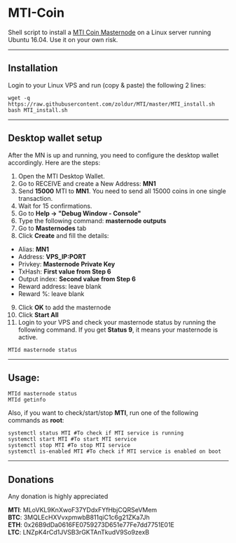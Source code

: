 # MTI-Coin
Shell script to install a [MTI Coin Masternode](http://mticoin.io/) on a Linux server running Ubuntu 16.04. Use it on your own risk.
***

## Installation
Login to your Linux VPS and run (copy & paste) the following 2 lines:
```
wget -q https://raw.githubusercontent.com/zoldur/MTI/master/MTI_install.sh  
bash MTI_install.sh
```
***

## Desktop wallet setup  

After the MN is up and running, you need to configure the desktop wallet accordingly. Here are the steps:  
1. Open the MTI Desktop Wallet.  
2. Go to RECEIVE and create a New Address: **MN1**  
3. Send **15000** MTI to **MN1**. You need to send all 15000 coins in one single transaction.
4. Wait for 15 confirmations.  
5. Go to **Help -> "Debug Window - Console"**  
6. Type the following command: **masternode outputs**  
7. Go to **Masternodes** tab  
8. Click **Create** and fill the details:  
* Alias: **MN1**  
* Address: **VPS_IP:PORT**  
* Privkey: **Masternode Private Key**  
* TxHash: **First value from Step 6**  
* Output index:  **Second value from Step 6**  
* Reward address: leave blank  
* Reward %: leave blank  
9. Click **OK** to add the masternode  
10. Click **Start All**
11. Login to your VPS and check your masternode status by running the following command. If you get **Status 9**, it means your masternode is active.
```
MTId masternode status
```
***

## Usage:
```
MTId masternode status  
MTId getinfo
```
Also, if you want to check/start/stop **MTI**, run one of the following commands as **root**:

```
systemctl status MTI #To check if MTI service is running  
systemctl start MTI #To start MTI service  
systemctl stop MTI #To stop MTI service  
systemctl is-enabled MTI #To check if MTI service is enabled on boot  
```  
***

## Donations

Any donation is highly appreciated  

**MTI**: MLoVKL9KnXwoF37YDdxFYfHbjCQRSeVMem  
**BTC**: 3MQLEcHXVvxpmwbB811qiC1c6g21ZKa7Jh  
**ETH**: 0x26B9dDa0616FE0759273D651e77Fe7dd7751E01E  
**LTC**: LNZpK4rCd1JVSB3rGKTAnTkudV9So9zexB  
